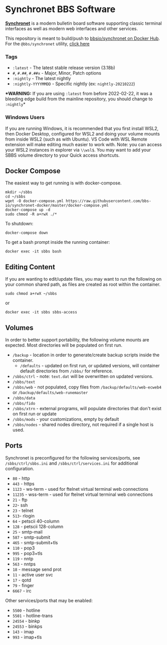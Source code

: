 # Synchronet BBS Software

**[Synchronet](http://wiki.synchro.net/)** is a modern bulletin board software supporting classic terminal interfaces as well as modern web interfaces and other services.

This repository is meant to build/push to [bbsio/synchronet on Docker Hub](https://hub.docker.com/repository/docker/bbsio/synchronet).
For the `@bbs/synchronet` utility, [click here](https://github.com/bbs-io/synchronet-docker-util)

### Tags

- `:latest` - The latest stable release version (3.18b)
- `#`, `#.##`, `#.##x` - Major, Minor, Patch options
- `:nightly` - The latest nightly
- `:nightly-YYYYMMDD` - Specific nightly (ex: `nightly-20210222`)

**\*WARNING:** If you are using `:latest` from before 2022-02-22, it was a bleeding edge build from the mainline repository, you should change to `:nightly`\*

### Windows Users

If you are running Windows, it is recommended that you first install WSL2, then Docker Desktop, configured for WSL2 and doing your volume mounts from inside WSL2 (such as with Ubuntu). VS Code with WSL Remote extension will make editing much easier to work with. Note: you can access your WSL2 instances in explorer via `\\wsl$`. You may want to add your SBBS volume directory to your Quick access shortcuts.

## Docker Compose

The easiest way to get running is with docker-compose.

    mkdir ~/sbbs
    cd ~/sbbs
    wget -O docker-compose.yml https://raw.githubusercontent.com/bbs-io/synchronet-docker/master/docker-compose.yml
    docker-compose up -d
    sudo chmod -R a+rwX ./*

To shutdown:

    docker-compose down

To get a bash prompt inside the running container:

    docker exec -it sbbs bash

## Editing Content

If you are wanting to edit/update files, you may want to run the following on your common shared path, as files are created as root within the container.

```
sudo chmod a+rwX ~/sbbs
```

or

```
docker exec -it sbbs sbbs-access
```

## Volumes

In order to better support portability, the following volume mounts are expected. Most directories will be populated on first run.

- `/backup` - location in order to generate/create backup scripts inside the container.
  - `/defaults` - updated on first run, or updated versions, will container default directories from `/sbbs/` for reference.
- `/sbbs/ctrl` - note: `text.dat` will be overwritten on updated versions.
- `/sbbs/text`
- `/sbbs/web` - not populated, copy files from `/backup/defaults/web-ecweb4` or `/backup/defaults/web-runemaster`
- `/sbbs/data`
- `/sbbs/fido`
- `/sbbs/xtrn` - external programs, will populate directories that don't exist on first run or update
- `/sbbs/mods` - your customizations, empty by default
- `/sbbs/nodes` - shared nodes directory, not required if a single host is used.

## Ports

Synchronet is preconfigured for the following services/ports, see `/sbbs/ctrl/sbbs.ini` and `/sbbs/ctrl/services.ini` for additional configuration.

- `80` - http
- `443` - https
- `1123` - ws-term - used for ftelnet virtual terminal web connections
- `11235` - wss-term - used for ftelnet virtual terminal web connections
- `21` - ftp
- `22`- ssh
- `23` - telnet
- `513`- rlogin
- `64` - petscii 40-column
- `128` - petscii 128-column
- `25` - smtp-mail
- `587` - smtp-submit
- `465` - smtp-submit+tls
- `110` - pop3
- `995` - pop3+tls
- `119` - nntp
- `563` - nntps
- `18` - message send prot
- `11` - active user svc
- `17` - qotd
- `79` - finger
- `6667` - irc

Other services/ports that may be enabled:

- `5500` - hotline
- `5501` - hotline-trans
- `24554` - binkp
- `24553` - binkps
- `143` - imap
- `993` - imap+tls
